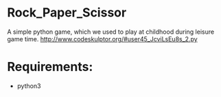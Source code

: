 # Rock_Paper_Scissor
A simple python game,  which we used to play at childhood during leisure game time.
http://www.codeskulptor.org/#user45_JcviLsEu8s_2.py
# Requirements:
 * python3
